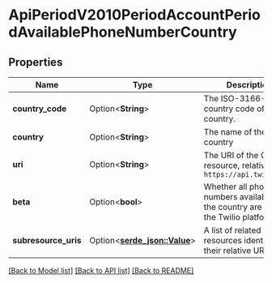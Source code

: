 # ApiPeriodV2010PeriodAccountPeriodAvailablePhoneNumberCountry

## Properties

Name | Type | Description | Notes
------------ | ------------- | ------------- | -------------
**country_code** | Option<**String**> | The ISO-3166-1 country code of the country. | [optional]
**country** | Option<**String**> | The name of the country | [optional]
**uri** | Option<**String**> | The URI of the Country resource, relative to `https://api.twilio.com` | [optional]
**beta** | Option<**bool**> | Whether all phone numbers available in the country are new to the Twilio platform. | [optional]
**subresource_uris** | Option<[**serde_json::Value**](.md)> | A list of related resources identified by their relative URIs | [optional]

[[Back to Model list]](../README.md#documentation-for-models) [[Back to API list]](../README.md#documentation-for-api-endpoints) [[Back to README]](../README.md)


